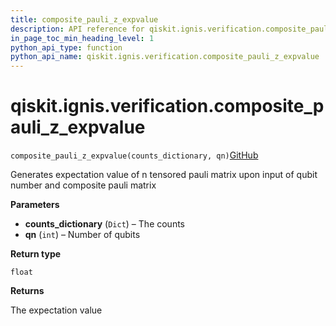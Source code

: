 ```yaml
---
title: composite_pauli_z_expvalue
description: API reference for qiskit.ignis.verification.composite_pauli_z_expvalue
in_page_toc_min_heading_level: 1
python_api_type: function
python_api_name: qiskit.ignis.verification.composite_pauli_z_expvalue
---
```


<span id="qiskit-ignis-verification-composite-pauli-z-expvalue" />

# qiskit.ignis.verification.composite\_pauli\_z\_expvalue

<span id="qiskit.ignis.verification.composite_pauli_z_expvalue" />

`composite_pauli_z_expvalue(counts_dictionary, qn)`[GitHub](https://github.com/qiskit-community/qiskit-ignis/tree/stable/0.5/qiskit/ignis/verification/entanglement/analysis.py "view source code")

Generates expectation value of n tensored pauli matrix upon input of qubit number and composite pauli matrix

**Parameters**

*   **counts\_dictionary** (`Dict`) – The counts
*   **qn** (`int`) – Number of qubits

**Return type**

`float`

**Returns**

The expectation value

